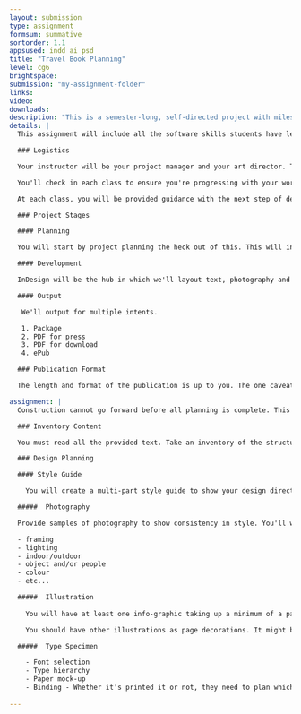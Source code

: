 ```yaml
---
layout: submission
type: assignment
formsum: summative
sortorder: 1.1
appsused: indd ai psd
title: "Travel Book Planning"
level: cg6
brightspace: 
submission: "my-assignment-folder"
links:
video: 
downloads: 
description: "This is a semester-long, self-directed project with milestones. It will include publication design, photo manipulation and illustration. It is a software skills culminating performance for the Computer Graphics courses."
details: |
  This assignment will include all the software skills students have learned to date, brought together to create a travel book.

  ### Logistics

  Your instructor will be your project manager and your art director. They will critique your design decisions and work with you to design the best publication you can.

  You'll check in each class to ensure you're progressing with your work. Each check-in will contribute to your final grade. You will also have deliverables as you progress.

  At each class, you will be provided guidance with the next step of development. There will also be a software tutorial to help you get that week's tasks completed.

  ### Project Stages

  #### Planning

  You will start by project planning the heck out of this. This will include making an inventory of the provided content.

  #### Development

  InDesign will be the hub in which we'll layout text, photography and illustrations.

  #### Output

   We'll output for multiple intents.

   1. Package
   2. PDF for press
   3. PDF for download
   4. ePub

  ### Publication Format

  The length and format of the publication is up to you. The one caveat is that you must use all of the provided text. You will source quality stock photography. You will also create vector illustrations to complement the aesthetics of the pages.

assignment: |
  Construction cannot go forward before all planning is complete. This is what you will produce.

  ### Inventory Content

  You must read all the provided text. Take an inventory of the structure of the text. Are there many levels of headings? Are bullet or number lists?

  ### Design Planning

  #### Style Guide

    You will create a multi-part style guide to show your design direction. Note that this will be much more specific than a mood board. It will actually display each element of your design. The goal is for us to clearly and completely see your design direction.

  #####  Photography

  Provide samples of photography to show consistency in style. You'll want to pay attention to:

  - framing
  - lighting
  - indoor/outdoor
  - object and/or people
  - colour
  - etc...

  #####  Illustration
  
    You will have at least one info-graphic taking up a minimum of a page or as much as a spread.

    You should have other illustrations as page decorations. It might be more convenient to place them on master pages rather than having to position them individually on each page.

  #####  Type Specimen

    - Font selection
    - Type hierarchy
    - Paper mock-up
    - Binding - Whether it's printed it or not, they need to plan which type of binding it would use.
  
---
```

